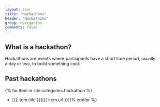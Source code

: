 ```yaml
---
layout: 2col
title: "Hackathons"
header: "Hackathons"
group: navigation
comments: false
---
```


## What is a hackathon?

Hackathons are events where participants have a short time period, usually a day or two, to build something cool.

## Past hackathons

{% for item in site.categories.hackathon %}
- [{{ item.title }}]({{ item.url }}){% endfor %}